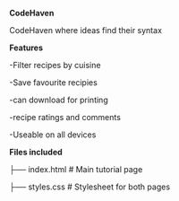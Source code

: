 **CodeHaven**


CodeHaven where ideas find their syntax

**Features**


-Filter recipes by cuisine 


-Save favourite recipies 


-can download for printing


-recipe ratings and comments


-Useable on all devices 

**Files included**

├── index.html          # Main tutorial page

├── styles.css          # Stylesheet for both pages



